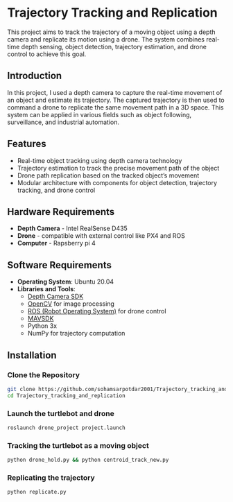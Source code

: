 # Trajectory Tracking and Replication

This project aims to track the trajectory of a moving object using a depth camera and replicate its motion using a drone. The system combines real-time depth sensing, object detection, trajectory estimation, and drone control to achieve this goal.

## Introduction

In this project, I used a depth camera to capture the real-time movement of an object and estimate its trajectory. The captured trajectory is then used to command a drone to replicate the same movement path in a 3D space. This system can be applied in various fields such as object following, surveillance, and industrial automation.

## Features

- Real-time object tracking using depth camera technology
- Trajectory estimation to track the precise movement path of the object
- Drone path replication based on the tracked object’s movement
- Modular architecture with components for object detection, trajectory tracking, and drone control

## Hardware Requirements

- **Depth Camera** - Intel RealSense D435
- **Drone** - compatible with external control like PX4 and ROS
- **Computer** - Rapsberry pi 4

## Software Requirements

- **Operating System**: Ubuntu 20.04 
- **Libraries and Tools**:
  - [Depth Camera SDK](https://www.intelrealsense.com/developers/)
  - [OpenCV](https://opencv.org/) for image processing
  - [ROS (Robot Operating System)](https://www.ros.org/) for drone control
  - [MAVSDK](https://mavsdk.mavlink.io/)
  - Python 3x
  - NumPy for trajectory computation

## Installation

### Clone the Repository

```bash
git clone https://github.com/sohamsarpotdar2001/Trajectory_tracking_and_replication.git
cd Trajectory_tracking_and_replication
```
### Launch the turtlebot and drone
```bash
roslaunch drone_project project.launch
```
### Tracking the turtlebot as a moving object
```bash
python drone_hold.py && python centroid_track_new.py
```
### Replicating the trajectory
```bash
python replicate.py
```
